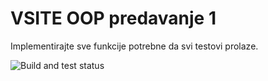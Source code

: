 # VSITE OOP predavanje 1

Implementirajte sve funkcije potrebne da svi testovi prolaze.

![Build and test status](https://github.com/vsite-oop/p1/actions/workflows/msbuild.yml/badge.svg)
